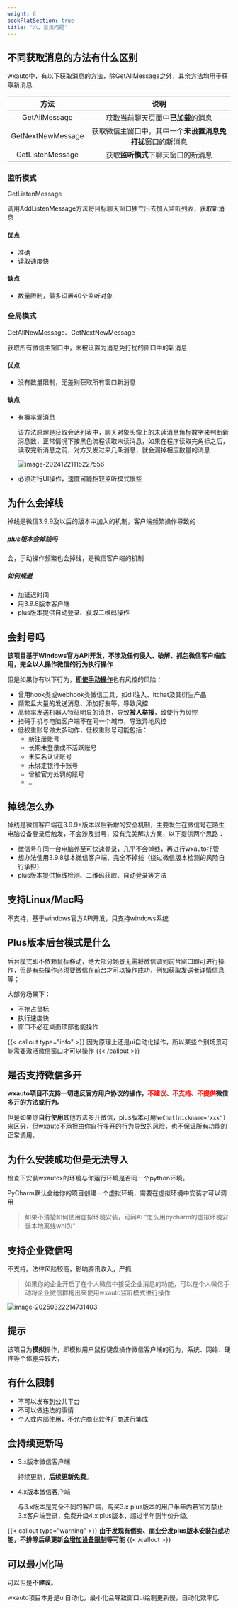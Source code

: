 ```yaml
---
weight: 6
bookFlatSection: true
title: "六、常见问题"
---
```


## 不同获取消息的方法有什么区别

wxauto中，有以下获取消息的方法，除GetAllMessage之外，其余方法均用于获取新消息


|       方法        |                            说明                            |
| :---------------: | :--------------------------------------------------------: |
|   GetAllMessage   |             获取当前聊天页面中**已加载**的消息             |
| GetNextNewMessage | 获取微信主窗口中，其中一个**未设置消息免打扰**窗口的新消息 |
| GetListenMessage  |             获取**监听模式**下聊天窗口的新消息             |

### 监听模式

GetListenMessage

调用AddListenMessage方法将目标聊天窗口独立出去加入监听列表，获取新消息

#### 优点

- 准确
- 读取速度快

#### 缺点

- 数量限制，最多设置40个监听对象

### 全局模式

GetAllNewMessage、GetNextNewMessage

获取所有微信主窗口中，未被设置为消息免打扰的窗口中的新消息

#### 优点

- 没有数量限制，无差别获取所有窗口新消息

#### 缺点

- 有概率漏消息

  该方法原理是获取会话列表中，聊天对象头像上的未读消息角标数字来判断新消息数，正常情况下按黑色流程读取未读消息，如果在程序读取完角标之后，读取完新消息之前，对方又发过来几条消息，就会漏掉相应数量的消息

  ![image-20241221115227556](/images/issues_global_message.png)

- 必须进行UI操作，速度可能相较监听模式慢些



## 为什么会掉线

掉线是微信3.9.9及以后的版本中加入的机制，客户端频繁操作导致的

##### plus版本会掉线吗

会，手动操作频繁也会掉线，是微信客户端的机制

##### 如何规避

- 加延迟时间
- 用3.9.8版本客户端
- plus版本提供自动登录、获取二维码操作

## 会封号吗

**该项目基于Windows官方API开发，不涉及任何侵入、破解、抓包微信客户端应用，完全以人操作微信的行为执行操作**

但是如果你有以下行为，<u>**即使手动操作**</u>也有风控的风险：

- 曾用hook类或webhook类微信工具，如dll注入、itchat及其衍生产品
- 频繁且大量的发送消息、添加好友等，导致风控
- 高频率发送机器人特征明显的消息，导致**被人举报**，致使行为风控
- 扫码手机与电脑客户端不在同一个城市，导致异地风控
- 低权重账号做太多动作，低权重账号可能包括：
  - 新注册账号
  - 长期未登录或不活跃账号
  - 未实名认证账号
  - 未绑定银行卡账号
  - 曾被官方处罚的账号
  - ...

## 掉线怎么办

掉线是微信客户端在3.9.9+版本以后新增的安全机制，主要发生在微信号在陌生电脑设备登录后触发，不会涉及封号，没有完美解决方案，以下提供两个思路：

- 微信号在同一台电脑养至可快速登录，几乎不会掉线，再进行wxauto托管
- 想办法使用3.9.8版本微信客户端，完全不掉线（绕过微信版本检测的风险自行承担）
- plus版本提供掉线检测、二维码获取、自动登录等方法

## 支持Linux/Mac吗

不支持，基于windows官方API开发，只支持windows系统

## Plus版本后台模式是什么

后台模式即不依赖鼠标移动，绝大部分场景无需将微信调到前台窗口即可进行操作，但是有些操作必须要微信在前台才可以操作成功，例如获取发送者详情信息等；

大部分场景下：

- 不抢占鼠标
- 执行速度快
- 窗口不必在桌面顶部也能操作

{{< callout type="info" >}}
  因为原理上还是ui自动化操作，所以某些个别场景可能需要激活微信窗口才可以操作
{{< /callout >}}

## 是否支持微信多开

**wxauto项目不支持一切违反官方用户协议的操作，<font color='red'>不建议</font>、<font color='red'>不支持</font>、<font color='red'>不提供</font>微信多开的方法或行为。**

但是如果你**自行使用**其他方法多开微信，plus版本可用`WeChat(nickname='xxx')`来区分，但wxauto不承担由你自行多开的行为导致的风险，也不保证所有功能的正常调用。

## 为什么安装成功但是无法导入

检查下安装wxautox的环境与你运行环境是否同一个python环境。

PyCharm默认会给你的项目创建一个虚拟环境，需要在虚拟环境中安装才可以调用

> 如果不清楚如何使用虚拟环境安装，可问AI  ”怎么用pycharm的虚拟环境安装本地离线whl包“

## 支持企业微信吗

不支持。法律风险较高，影响腾讯收入，严抓

> 如果你的企业开启了在个人微信中接受企业消息的功能，可以在个人微信手动将企业微信群拖出来使用wxauto监听模式进行操作

![image-20250322214731403](/images/issues_wecom.png)

## 提示

该项目为**模拟**操作，即模拟用户鼠标键盘操作微信客户端的行为，系统、网络、硬件等个体差异较大，

## 有什么限制

- 不可以发布到公共平台
- 不可以做违法的事情
- 个人或内部使用，不允许商业软件厂商进行集成

## 会持续更新吗

- 3.x版本微信客户端

  持续更新，**后续更新免费**。

- 4.x版本微信客户端

  与3.x版本是完全不同的客户端，购买3.x plus版本的用户半年内若官方禁止3.x客户端登录，免费升级4.x plus版本，超过半年则半价升级。


{{< callout type="warning" >}}
  **由于发现有倒卖、商业分发plus版本安装包或功能，不排除后续更新<u>会增加设备限制</u>等可能**
{{< /callout >}}

## 可以最小化吗

可以但是**不建议**。

wxauto项目本身是ui自动化，最小化会导致窗口ui绘制更新慢，自动化效率低

